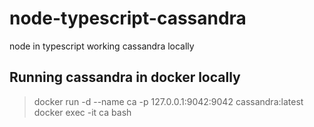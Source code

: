 # node-typescript-cassandra
node in typescript working cassandra locally

## Running cassandra in docker locally

> docker run -d --name ca -p 127.0.0.1:9042:9042 cassandra:latest
> docker exec -it ca bash


